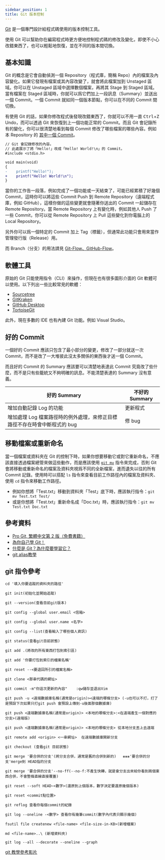 ```yaml
---
sidebar_position: 1
title: Git 版本控制
---
```


[Git](https://git-scm.com/) 是一個專門設計給程式碼使用的版本控制工具。

使用 Git 可以幫助你在編寫程式時更方便地控制程式碼的修改及變化，即使不小心改錯東西了，也可以輕鬆地恢復，並在不同的版本間切換。

## 基本知識
Git 的概念是它會自動偵測一個 Repository（程式庫，簡稱 Repo）內的檔案及內容變化。如果它發現有檔案或其內容改變了，就會將此檔案加到 Unstaged 區域。你可以在 Unstaged 區域中選擇數個檔案，再將其 Stage 到 Staged 區域。當有檔案在 Staged 區域時，你就可以爲它們加上一段訊息（Summary）並送出一個 Commit。一個 Commit 就如同一個版本節點，你可以在不同的 Commit 間切換。

有使用 Git 的話，如果你修改程式後發現改錯東西了，你就可以不用一直 <kbd>Ctrl</kbd>+<kbd>Z</kbd> Undo，而可以透過 Git 來恢復到上一個功能正常的 Commit。而且 Git 會記錄所有的變化，你可以很清楚地看到每個 Commit 修改了哪些檔案的哪些內容。例如本 Repository 的 [其中一個 Commit](https://github.com/nfu-irs-lab/docs/commit/ba29bf709b1a244b9b951eb565e527679b602c5f?branch=ba29bf709b1a244b9b951eb565e527679b602c5f&diff=split)。

```diff
// Git 會記錄修改的內容。
// 此處展示了將「Hello!」改成「Hello! World!\n」的 Commit。
#include <stdio.h>

void main(void)
{
-    printf("Hello!");
+    printf("Hello! World!\n");
}
```

當你的工作告一段落，例如完成了一個功能或一天結束了，可能已經累積了好幾個 Commit，這時你可以將這些 Commit Push 到 Remote Repository（遠端程式庫，例如 GitHub），這樣你做的這些變更就會隨著你送出的 Commit 一起儲存在 Remote Repository。當 Remote Repository 上有變化時，例如其他人 Push 了一些 Commit，你可以從 Remote Repository 上 Pull 這些變化到你電腦上的 Local Repository。

另外你可以爲一個特定的 Commit 加上 Tag（標籤），但通常此功能只會用來當作管理發行版（Release）用。

而 Branch（分支）的用法請見 [Git-Flow、GitHub-Flow](./workflow)。

## 軟體工具
原始的 Git 只能使用指令（CLI）來操作，但現在也有很多圖形介面的 Git 軟體可以使用。以下列出一些比較常見的軟體：

- [Sourcetree](https://www.sourcetreeapp.com/)
- [GitKraken](https://www.gitkraken.com/)
- [GitHub Desktop](https://desktop.github.com/)
- [TortoiseGit](https://tortoisegit.org/)

此外，現在多數的 IDE 也有內建 Git 功能。例如 Visual Studio。

## 好的 Commit
一個好的 Commit 應該只包含了最小部分的變更，修改了一部分就送一次 Commit，而不是改了一大堆彼此沒太多關係的東西後才送一個 Commit。

而且好的 Commit 的 Summary 應該要可以清楚地表達此 Commit 究竟改了些什麼，而不是只有些籠統又不夠明確的訊息。不能清楚表達的 Summary 沒有意義。

| 好的 Summary                                                         | 不好的 Summary |
|---------------------------------------------------------------------|----------------|
| 增加自動記錄 Log 的功能                                               | 更新程式       |
| 增加處理 Log 檔案路徑時的例外處理，來修正目標路徑不存在時會中斷程式的 bug | 修 bug         |


## 移動檔案或重新命名
當一個檔案或資料夾在 Git 的控制下時，如果你想要移動它或對它重新命名，不應該直接透過檔案總管來做這些動作，而是應該使用 [`git mv`](https://git-scm.com/docs/git-mv) 指令來完成，否則 Git 會將移動或重新命名的檔案及資料夾視爲不同的全新檔案，進而遺失以往的所有 Commit 記錄。使用時可以搭配 `ls` 指令來查看目前工作路徑內的檔案及資料夾、使用 `cd` 指令來移動工作路徑。

- 例如你想將「Test.txt」移動到資料夾「Test」底下時，應該執行指令：`git mv Test.txt Test/`
- 或是你想將「Test.txt」重新命名成「Doc.txt」時，應該執行指令：`git mv Test.txt Doc.txt`

## 參考資料
- [Pro Git, 繁體中文第 2 版（免費書籍）](https://taichunmin.gitlab.io/progit2-zh-tw/)
- [為你自己學 Git！](https://gitbook.tw/chapters/introduction/about-this-book.html)
- [什麼是 Git？為什麼要學習它？](https://gitbook.tw/chapters/introduction/what-is-git.html)
- [git alias教學](https://ithelp.ithome.com.tw/articles/10278293)

## git 指令參考
```
cd '填入你要追蹤的資料夾的路徑'

git init(初始化並開始追蹤)

git --version(查看目前git版本)

git config --global user.email <信箱>

git config --global user.name <名字>

git config --list(查看輸入了哪些個人資訊)

git status(查看git目前狀態)

git add .(將改的所有東西打包到索引區)

git add '你要打包到索引的檔案名稱'

git reset --<要退回所引的檔案名稱>

git clone <那串代碼的網址>

git commit -m"你這次更新的內容"    :qw儲存並退出Vim

git push -u <遠端數據庫名稱(通常是origin)><遠端的哪條分支> (-u也可以不打，打了是預設下次如果只打git push 會預設上傳到-u後面那個數據庫)

git push <遠端數據庫名稱(通常是origin)> <本地的哪條分支>:<在遠端產生一個對應的分支>(遠端版)

git push <遠端數據庫名稱(通常是origin)> <本地的哪條分支> 從本地分支丟上去遠端

git remote add <origin> <一串網址>	在遠端數據庫開新分支

git checkout (查看git 目前狀態)

git merge '要合併的分支'(將分支合併，通常是舊的合併到新的)   ⨳⨳⨳'要合併的分支'merge到 HEAD指的分支

git merge '要合併的分支'--no-ff(--no-f:不產生快轉，就是會分支出來給你看到兩個東西合併，不會整條直線直接覆蓋)

git reset --soft HEAD~<數字>(還原到上個版本，數字決定要還原幾個版本)

git reset <commit點位置>

git reflog 查看你每個commit的紀錄

git log --oneline -<數字>	查看你有幾筆commit(數字內代表只顯示幾個)

fsutil file createnew <file-name> <file-size-in-KB>(新增檔案)

md <file-name>..\ (新增資料夾)

git log --all --decorate --oneline --graph

```
[git 教學參考影片](https://www.youtube.com/watch?v=PNEM7CH3ZAg&list=PLYrA-SsMvTPOZeB6DHvB0ewl3miMf-2tj)
